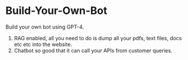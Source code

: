 # Build-Your-Own-Bot
Build your own bot using GPT-4.


1. RAG enabled, all you need to do is dump all your pdfs, text files, docs etc etc into the website.
2. Chatbot so good that it can call your APIs from customer queries. 
